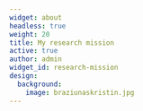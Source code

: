 ```yaml
---
widget: about
headless: true
weight: 20
title: My research mission
active: true
author: admin
widget_id: research-mission
design:
  background:
    image: braziunaskristin.jpg
---
```

